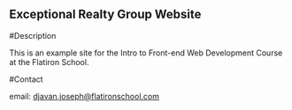 Exceptional Realty Group Website
---

#Description

This is an example site for the Intro to Front-end Web Development Course at the Flatiron School.

#Contact

email: djavan.joseph@flatironschool.com
